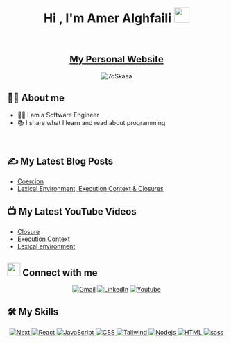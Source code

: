<div><h1 align="center">Hi , I'm Amer Alghfaili <img src="https://media.giphy.com/media/hvRJCLFzcasrR4ia7z/giphy.gif" width="35"></h1>
<br>
<h2 align="center"><a href="https://www.amer-alghfaili.me/" target=_blank>My Personal Website</a>
<br>
	</div>

<p align="center"> 
	<img src="https://komarev.com/ghpvc/?username=Amer-Alghfaili&color=orange&style=for-the-badge" alt="7oSkaaa" /> 

## :sassy_man:  About me
- 🧑‍💻 I am a Software Engineer
- 📚 I share what I learn and read about programming
  
<br>
  
## ✍️ My Latest Blog Posts
  - [Coercion](https://www.amer-alghfaili.me/blog/coercion)
  - [Lexical Environment, Execution Context & Closures](https://www.amer-alghfaili.me/blog/closure)
  
## 📺 My Latest YouTube Videos
  - [Closure](https://www.youtube.com/watch?v=6n91XmAsdiY)
  - [Execution Context](https://www.youtube.com/watch?v=LOz-MCHI7Tg)
  - [Lexical environment](https://www.youtube.com/watch?v=mqZYQLxQez8)
  
## <img src="https://media.giphy.com/media/iY8CRBdQXODJSCERIr/giphy.gif" width="30px"> Connect with me
<p align="center">
	<a href="mailto:ameralghfili@gmail.com"><img img src="https://img.shields.io/badge/gmail-%23EA4335.svg?style=for-the-badge&logo=gmail&logoColor=white" alt="Gmail"/></a>
	<a href="https://www.linkedin.com/in/amer-alghfili-abb4731b0/"><img src="https://img.shields.io/badge/linkedin-%230A66C2.svg?style=for-the-badge&logo=linkedin&logoColor=white" alt="LinkedIn"/></a>
  <a href="https://www.youtube.com/channel/UCpyen0FpiP1bO3y9ykrUbZQ"><img src="https://img.shields.io/badge/YouTube-FF0000?style=for-the-badge&logo=youtube&logoColor=white" alt="Youtube"/></a>
 
</p>

## 🛠️ My Skills

<p align="center"> 
<a href="https://reactjs.org/" target="_blank"> 
    <img alt="Next" src="https://img.shields.io/badge/React-20232A.svg?style=for-the-badge&logo=next&logoColor=61DAFB">
  </a> 
  <a href="https://reactjs.org/" target="_blank"> 
    <img alt="React" src="https://img.shields.io/badge/React-20232A.svg?style=for-the-badge&logo=react&logoColor=61DAFB">
  </a> 
  <a href="https://developer.mozilla.org/en-US/docs/Web/JavaScript" target="_blank"> 
     <img alt="JavaScript" src="https://img.shields.io/badge/JavaScript%20-%23F7DF1E.svg?style=for-the-badge&logo=javascript&logoColor=black">
  </a>
  <a href="https://developer.mozilla.org/en-US/docs/Web/CSS" target="_blank"> 
   <img alt="CSS" src="https://img.shields.io/badge/CSS3-1572B6.svg?style=for-the-badge&logo=css3&logoColor=white">
</a>
  <a href="https://tailwindcss.com/" target="_blank"> 
   <img alt="Tailwind" src="https://img.shields.io/badge/Tailwind_CSS-38B2AC?style=for-the-badge&logo=tailwind-css&logoColor=white">
</a>
 <a href="https://nodejs.org/en/" target="_blank"> 
   <img alt="Nodejs" src="https://img.shields.io/badge/Node.js-43853D?style=for-the-badge&logo=node.js&logoColor=white">
</a>
  <a href="https://developer.mozilla.org/en-US/docs/Web/HTML" target="_blank"> 
   <img alt="HTML" src="https://img.shields.io/badge/HTML5-E34F26?style=for-the-badge&logo=html5&logoColor=white">
</a>
  <a href="https://www.w3schools.com/sass/sass_intro.php" target="_blank"> 
   <img alt="sass" src="https://img.shields.io/badge/Sass-CC6699?style=for-the-badge&logo=sass&logoColor=white">
</a>
</p>
